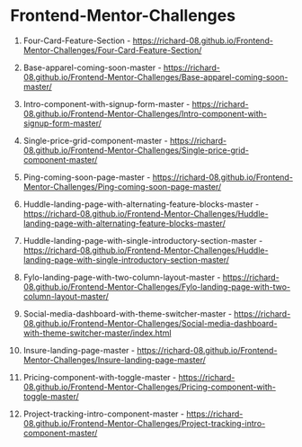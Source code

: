 # Frontend-Mentor-Challenges
1) Four-Card-Feature-Section - https://richard-08.github.io/Frontend-Mentor-Challenges/Four-Card-Feature-Section/

2) Base-apparel-coming-soon-master - https://richard-08.github.io/Frontend-Mentor-Challenges/Base-apparel-coming-soon-master/

3) Intro-component-with-signup-form-master - https://richard-08.github.io/Frontend-Mentor-Challenges/Intro-component-with-signup-form-master/

4) Single-price-grid-component-master - https://richard-08.github.io/Frontend-Mentor-Challenges/Single-price-grid-component-master/

5) Ping-coming-soon-page-master - https://richard-08.github.io/Frontend-Mentor-Challenges/Ping-coming-soon-page-master/

6) Huddle-landing-page-with-alternating-feature-blocks-master - https://richard-08.github.io/Frontend-Mentor-Challenges/Huddle-landing-page-with-alternating-feature-blocks-master/

7) Huddle-landing-page-with-single-introductory-section-master - https://richard-08.github.io/Frontend-Mentor-Challenges/Huddle-landing-page-with-single-introductory-section-master/

8) Fylo-landing-page-with-two-column-layout-master - https://richard-08.github.io/Frontend-Mentor-Challenges/Fylo-landing-page-with-two-column-layout-master/

9) Social-media-dashboard-with-theme-switcher-master - https://richard-08.github.io/Frontend-Mentor-Challenges/Social-media-dashboard-with-theme-switcher-master/index.html

10) Insure-landing-page-master - https://richard-08.github.io/Frontend-Mentor-Challenges/Insure-landing-page-master/

11) Pricing-component-with-toggle-master - https://richard-08.github.io/Frontend-Mentor-Challenges/Pricing-component-with-toggle-master/

12) Project-tracking-intro-component-master - https://richard-08.github.io/Frontend-Mentor-Challenges/Project-tracking-intro-component-master/
